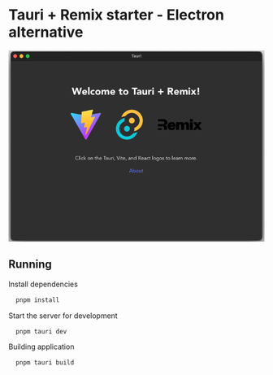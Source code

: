 # Tauri + Remix starter - Electron alternative


![Tauri demo](./doc/home.png)


## Running


Install dependencies

```bash
  pnpm install
```

Start the server for development

```bash
  pnpm tauri dev
```

Building application

```bash
  pnpm tauri build
```
